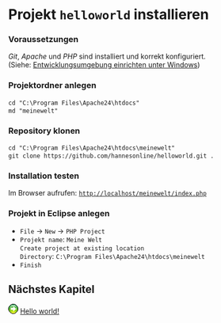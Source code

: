 Projekt `helloworld` installieren
=================================

### Voraussetzungen
*Git*, *Apache* und *PHP* sind installiert und korrekt konfiguriert.  
(Siehe: [Entwicklungsumgebung einrichten unter Windows](basics.md))

### Projektordner anlegen

    cd "C:\Program Files\Apache24\htdocs"
    md "meinewelt"

### Repository klonen

    cd "C:\Program Files\Apache24\htdocs\meinewelt"
    git clone https://github.com/hannesonline/helloworld.git .

### Installation testen
Im Browser aufrufen: [`http://localhost/meinewelt/index.php`](http://localhost/meinewelt/index.php)

### Projekt in Eclipse anlegen
* `File` &rarr; `New` &rarr; `PHP Project`
* `Projekt name`: `Meine Welt`  
  `Create project at existing location`  
  `Directory`: `C:\Program Files\Apache24\htdocs\meinewelt`
* `Finish`


## Nächstes Kapitel
![](forward-icon_20px.png)
[Hello world!](chapter1_helloworld.md)
